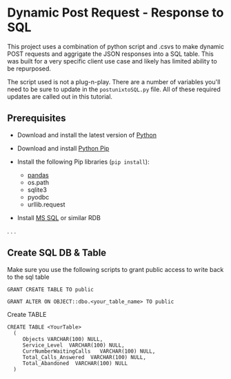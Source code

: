 # Dynamic Post Request - Response to SQL

This project uses a combination of python script and .csvs to make dynamic POST requests and aggrigate the JSON responses into a SQL table.  This was built for a very specific client use case and likely has limited ability to be repurposed.

The script used is not a plug-n-play.  There are a number of variables you'll need to be sure to update in the `postunixtoSQL.py` file.  All of these required updates are called out in this tutorial.

## Prerequisites

* Download and install the latest version of [Python](https://www.python.org/downloads/)

* Download and install [Python Pip](https://pypi.org/project/pip/)

* Install the following Pip libraries (`pip install`):
  * [pandas](https://pandas.pydata.org/docs/user_guide/index.html)
  * os.path
  * sqlite3
  * pyodbc
  * urllib.request

* Install [MS SQL](https://www.microsoft.com/en-us/sql-server/sql-server-downloads) or similar RDB



.
.
.

## Create SQL DB & Table

Make sure you use the following scripts to grant public access to write back to the sql table

```
GRANT CREATE TABLE TO public

GRANT ALTER ON OBJECT::dbo.<your_table_name> TO public
```

Create TABLE

```
CREATE TABLE <YourTable> 
  ( 
     Objects VARCHAR(100) NULL, 
     Service_Level  VARCHAR(100) NULL, 
     CurrNumberWaitingCalls   VARCHAR(100) NULL, 
     Total_Calls_Answered  VARCHAR(100) NULL,
	 Total_Abandoned  VARCHAR(100) NULL
  )
```